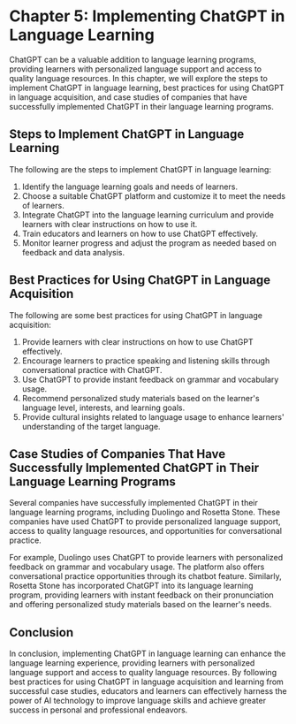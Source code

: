Chapter 5: Implementing ChatGPT in Language Learning
====================================================

ChatGPT can be a valuable addition to language learning programs, providing learners with personalized language support and access to quality language resources. In this chapter, we will explore the steps to implement ChatGPT in language learning, best practices for using ChatGPT in language acquisition, and case studies of companies that have successfully implemented ChatGPT in their language learning programs.

Steps to Implement ChatGPT in Language Learning
-----------------------------------------------

The following are the steps to implement ChatGPT in language learning:

1. Identify the language learning goals and needs of learners.
2. Choose a suitable ChatGPT platform and customize it to meet the needs of learners.
3. Integrate ChatGPT into the language learning curriculum and provide learners with clear instructions on how to use it.
4. Train educators and learners on how to use ChatGPT effectively.
5. Monitor learner progress and adjust the program as needed based on feedback and data analysis.

Best Practices for Using ChatGPT in Language Acquisition
--------------------------------------------------------

The following are some best practices for using ChatGPT in language acquisition:

1. Provide learners with clear instructions on how to use ChatGPT effectively.
2. Encourage learners to practice speaking and listening skills through conversational practice with ChatGPT.
3. Use ChatGPT to provide instant feedback on grammar and vocabulary usage.
4. Recommend personalized study materials based on the learner's language level, interests, and learning goals.
5. Provide cultural insights related to language usage to enhance learners' understanding of the target language.

Case Studies of Companies That Have Successfully Implemented ChatGPT in Their Language Learning Programs
--------------------------------------------------------------------------------------------------------

Several companies have successfully implemented ChatGPT in their language learning programs, including Duolingo and Rosetta Stone. These companies have used ChatGPT to provide personalized language support, access to quality language resources, and opportunities for conversational practice.

For example, Duolingo uses ChatGPT to provide learners with personalized feedback on grammar and vocabulary usage. The platform also offers conversational practice opportunities through its chatbot feature. Similarly, Rosetta Stone has incorporated ChatGPT into its language learning program, providing learners with instant feedback on their pronunciation and offering personalized study materials based on the learner's needs.

Conclusion
----------

In conclusion, implementing ChatGPT in language learning can enhance the language learning experience, providing learners with personalized language support and access to quality language resources. By following best practices for using ChatGPT in language acquisition and learning from successful case studies, educators and learners can effectively harness the power of AI technology to improve language skills and achieve greater success in personal and professional endeavors.
